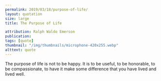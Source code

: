 ```yaml
---
permalink: 2019/03/18/purpose-of-life/
layout: quotation
size: large
title: The Purpose of Life

attribution: Ralph Waldo Emerson
publication:
tags: [quote]
thumbnail: "/img/thumbnails/microphone-420x255.webp"
alttext: quote
---
```


The purpose of life is not to be happy. It is to be useful, to be
honorable, to be compassionate, to have it make some difference that
you have lived and lived well.
